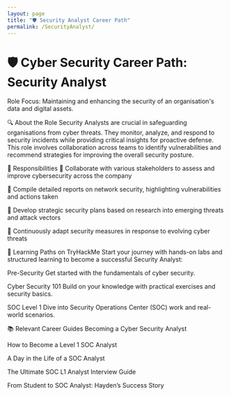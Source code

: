 ```yaml
---
layout: page
title: "🛡️ Security Analyst Career Path"
permalink: /SecurityAnalyst/
---
```


# 🛡️ Cyber Security Career Path: Security Analyst
Role Focus: Maintaining and enhancing the security of an organisation's data and digital assets.

🔍 About the Role
Security Analysts are crucial in safeguarding organisations from cyber threats. They monitor, analyze, and respond to security incidents while providing critical insights for proactive defense. This role involves collaboration across teams to identify vulnerabilities and recommend strategies for improving the overall security posture.

🎯 Responsibilities
🤝 Collaborate with various stakeholders to assess and improve cybersecurity across the company

📑 Compile detailed reports on network security, highlighting vulnerabilities and actions taken

🧠 Develop strategic security plans based on research into emerging threats and attack vectors

🔄 Continuously adapt security measures in response to evolving cyber threats

🧭 Learning Paths on TryHackMe
Start your journey with hands-on labs and structured learning to become a successful Security Analyst:

Pre-Security
Get started with the fundamentals of cyber security.

Cyber Security 101
Build on your knowledge with practical exercises and security basics.

SOC Level 1
Dive into Security Operations Center (SOC) work and real-world scenarios.

📚 Relevant Career Guides
Becoming a Cyber Security Analyst

How to Become a Level 1 SOC Analyst

A Day in the Life of a SOC Analyst

The Ultimate SOC L1 Analyst Interview Guide

From Student to SOC Analyst: Hayden’s Success Story

